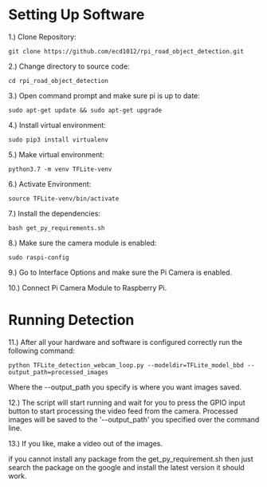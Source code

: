 # Setting Up Software

1.) Clone Repository:

```
git clone https://github.com/ecd1012/rpi_road_object_detection.git
```

2.) Change directory to source code:

```
cd rpi_road_object_detection
```

3.) Open command prompt and make sure pi is up to date:

```
sudo apt-get update && sudo apt-get upgrade
```

4.) Install virtual environment:

```
sudo pip3 install virtualenv
```

5.) Make virtual environment:

```
python3.7 -m venv TFLite-venv
```

6.) Activate Environment:

```
source TFLite-venv/bin/activate
```

7.) Install the dependencies:

```
bash get_py_requirements.sh
```

8.) Make sure the camera module is enabled:

```
sudo raspi-config
```

9.) Go to Interface Options and make sure the Pi Camera is enabled.

10.) Connect Pi Camera Module to Raspberry Pi.

# Running Detection

11.) After all your hardware and software is configured correctly run the following command:

```
python TFLite_detection_webcam_loop.py --modeldir=TFLite_model_bbd --output_path=processed_images
```

Where the --output_path you specify is where you want images saved.

12.) The script will start running and wait for you to press the GPIO input button to start processing the video feed from the camera.
Processed images will be saved to the '--output_path' you specified over the command line.

13.) If you like, make a video out of the images.

if you cannot install any package from the get_py_requirement.sh then just search the package on the google and install the latest version it should work.
